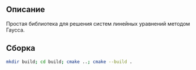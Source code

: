 ## Описание
Простая библиотека для решения систем линейных уравнений методом Гаусса.

## Сборка
```sh
mkdir build; cd build; cmake ..; cmake --build .
```
